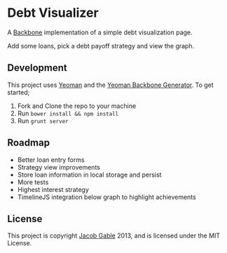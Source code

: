 Debt Visualizer
=

A [Backbone](http://backbonejs.org) implementation of a simple debt visualization page.

Add some loans, pick a debt payoff strategy and view the graph.

## Development

This project uses [Yeoman](http://yeoman.io) and the [Yeoman Backbone Generator](https://github.com/yeoman/generator-backbone).  To get started;

1. Fork and Clone the repo to your machine
1. Run `bower install && npm install`
1. Run `grunt server`

## Roadmap

- Better loan entry forms
- Strategy view improvements
- Store loan information in local storage and persist
- More tests
- Highest interest strategy
- TimelineJS integration below graph to highlight achievements

## License

This project is copyright [Jacob Gable](http://jacobgable.com) 2013, and is licensed under the MIT License.
